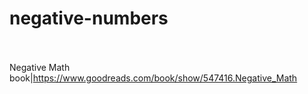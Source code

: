 # negative-numbers<br><br>

Negative Math<br>book|https://www.goodreads.com/book/show/547416.Negative_Math<br><br>
